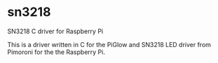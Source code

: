 # sn3218
SN3218 C driver for Raspberry Pi

This is a driver written in C for the PiGlow and SN3218 LED driver from Pimoroni for the the Raspberry Pi.
